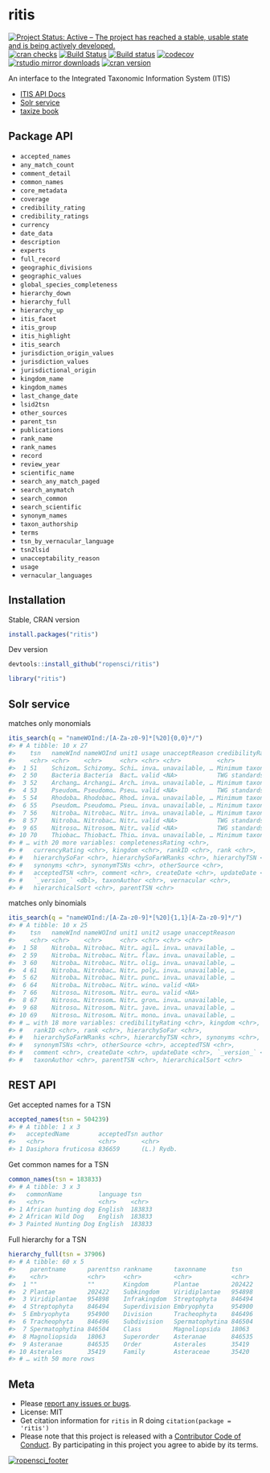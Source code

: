ritis
=====



[![Project Status: Active – The project has reached a stable, usable state and is being actively developed.](http://www.repostatus.org/badges/latest/active.svg)](http://www.repostatus.org/#active)
[![cran checks](https://cranchecks.info/badges/worst/ritis)](https://cranchecks.info/pkgs/ritis)
[![Build Status](https://travis-ci.org/ropensci/ritis.svg?branch=master)](https://travis-ci.org/ropensci/ritis)
[![Build status](https://ci.appveyor.com/api/projects/status/pvrc9muevha00fie/branch/master?svg=true)](https://ci.appveyor.com/project/sckott/ritis/branch/master)
[![codecov](https://codecov.io/gh/ropensci/ritis/branch/master/graph/badge.svg)](https://codecov.io/gh/ropensci/ritis)
[![rstudio mirror downloads](http://cranlogs.r-pkg.org/badges/ritis)](https://github.com/metacran/cranlogs.app)
[![cran version](http://www.r-pkg.org/badges/version/ritis)](https://cran.r-project.org/package=ritis)

An interface to the Integrated Taxonomic Information System (ITIS)

* [ITIS API Docs](https://www.itis.gov/ws_description.html)
* [Solr service](https://www.itis.gov/solr_documentation.html)
* [taxize book](https://ropensci.github.io/taxize-book/)

## Package API

 - `accepted_names`
 - `any_match_count`
 - `comment_detail`
 - `common_names`
 - `core_metadata`
 - `coverage`
 - `credibility_rating`
 - `credibility_ratings`
 - `currency`
 - `date_data`
 - `description`
 - `experts`
 - `full_record`
 - `geographic_divisions`
 - `geographic_values`
 - `global_species_completeness`
 - `hierarchy_down`
 - `hierarchy_full`
 - `hierarchy_up`
 - `itis_facet`
 - `itis_group`
 - `itis_highlight`
 - `itis_search`
 - `jurisdiction_origin_values`
 - `jurisdiction_values`
 - `jurisdictional_origin`
 - `kingdom_name`
 - `kingdom_names`
 - `last_change_date`
 - `lsid2tsn`
 - `other_sources`
 - `parent_tsn`
 - `publications`
 - `rank_name`
 - `rank_names`
 - `record`
 - `review_year`
 - `scientific_name`
 - `search_any_match_paged`
 - `search_anymatch`
 - `search_common`
 - `search_scientific`
 - `synonym_names`
 - `taxon_authorship`
 - `terms`
 - `tsn_by_vernacular_language`
 - `tsn2lsid`
 - `unacceptability_reason`
 - `usage`
 - `vernacular_languages`


## Installation

Stable, CRAN version


```r
install.packages("ritis")
```

Dev version


```r
devtools::install_github("ropensci/ritis")
```


```r
library("ritis")
```

## Solr service

matches only monomials


```r
itis_search(q = "nameWOInd:/[A-Za-z0-9]*[%20]{0,0}*/")
#> # A tibble: 10 x 27
#>    tsn   nameWInd nameWOInd unit1 usage unacceptReason credibilityRati…
#>    <chr> <chr>    <chr>     <chr> <chr> <chr>          <chr>           
#>  1 51    Schizom… Schizomy… Schi… inva… unavailable, … Minimum taxonom…
#>  2 50    Bacteria Bacteria  Bact… valid <NA>           TWG standards m…
#>  3 52    Archang… Archangi… Arch… inva… unavailable, … Minimum taxonom…
#>  4 53    Pseudom… Pseudomo… Pseu… valid <NA>           TWG standards m…
#>  5 54    Rhodoba… Rhodobac… Rhod… inva… unavailable, … Minimum taxonom…
#>  6 55    Pseudom… Pseudomo… Pseu… inva… unavailable, … Minimum taxonom…
#>  7 56    Nitroba… Nitrobac… Nitr… inva… unavailable, … Minimum taxonom…
#>  8 57    Nitroba… Nitrobac… Nitr… valid <NA>           TWG standards m…
#>  9 65    Nitroso… Nitrosom… Nitr… valid <NA>           TWG standards m…
#> 10 70    Thiobac… Thiobact… Thio… inva… unavailable, … Minimum taxonom…
#> # … with 20 more variables: completenessRating <chr>,
#> #   currencyRating <chr>, kingdom <chr>, rankID <chr>, rank <chr>,
#> #   hierarchySoFar <chr>, hierarchySoFarWRanks <chr>, hierarchyTSN <chr>,
#> #   synonyms <chr>, synonymTSNs <chr>, otherSource <chr>,
#> #   acceptedTSN <chr>, comment <chr>, createDate <chr>, updateDate <chr>,
#> #   `_version_` <dbl>, taxonAuthor <chr>, vernacular <chr>,
#> #   hierarchicalSort <chr>, parentTSN <chr>
```

matches only binomials


```r
itis_search(q = "nameWOInd:/[A-Za-z0-9]*[%20]{1,1}[A-Za-z0-9]*/")
#> # A tibble: 10 x 25
#>    tsn   nameWInd nameWOInd unit1 unit2 usage unacceptReason
#>    <chr> <chr>    <chr>     <chr> <chr> <chr> <chr>         
#>  1 58    Nitroba… Nitrobac… Nitr… agil… inva… unavailable, …
#>  2 59    Nitroba… Nitrobac… Nitr… flav… inva… unavailable, …
#>  3 60    Nitroba… Nitrobac… Nitr… olig… inva… unavailable, …
#>  4 61    Nitroba… Nitrobac… Nitr… poly… inva… unavailable, …
#>  5 62    Nitroba… Nitrobac… Nitr… punc… inva… unavailable, …
#>  6 64    Nitroba… Nitrobac… Nitr… wino… valid <NA>          
#>  7 66    Nitroso… Nitrosom… Nitr… euro… valid <NA>          
#>  8 67    Nitroso… Nitrosom… Nitr… gron… inva… unavailable, …
#>  9 68    Nitroso… Nitrosom… Nitr… jave… inva… unavailable, …
#> 10 69    Nitroso… Nitrosom… Nitr… mono… inva… unavailable, …
#> # … with 18 more variables: credibilityRating <chr>, kingdom <chr>,
#> #   rankID <chr>, rank <chr>, hierarchySoFar <chr>,
#> #   hierarchySoFarWRanks <chr>, hierarchyTSN <chr>, synonyms <chr>,
#> #   synonymTSNs <chr>, otherSource <chr>, acceptedTSN <chr>,
#> #   comment <chr>, createDate <chr>, updateDate <chr>, `_version_` <dbl>,
#> #   taxonAuthor <chr>, parentTSN <chr>, hierarchicalSort <chr>
```

## REST API

Get accepted names for a TSN


```r
accepted_names(tsn = 504239)
#> # A tibble: 1 x 3
#>   acceptedName        acceptedTsn author    
#>   <chr>               <chr>       <chr>     
#> 1 Dasiphora fruticosa 836659      (L.) Rydb.
```

Get common names for a TSN


```r
common_names(tsn = 183833)
#> # A tibble: 3 x 3
#>   commonName          language tsn   
#>   <chr>               <chr>    <chr> 
#> 1 African hunting dog English  183833
#> 2 African Wild Dog    English  183833
#> 3 Painted Hunting Dog English  183833
```

Full hierarchy for a TSN


```r
hierarchy_full(tsn = 37906)
#> # A tibble: 60 x 5
#>    parentname      parenttsn rankname      taxonname       tsn   
#>    <chr>           <chr>     <chr>         <chr>           <chr> 
#>  1 ""              ""        Kingdom       Plantae         202422
#>  2 Plantae         202422    Subkingdom    Viridiplantae   954898
#>  3 Viridiplantae   954898    Infrakingdom  Streptophyta    846494
#>  4 Streptophyta    846494    Superdivision Embryophyta     954900
#>  5 Embryophyta     954900    Division      Tracheophyta    846496
#>  6 Tracheophyta    846496    Subdivision   Spermatophytina 846504
#>  7 Spermatophytina 846504    Class         Magnoliopsida   18063 
#>  8 Magnoliopsida   18063     Superorder    Asteranae       846535
#>  9 Asteranae       846535    Order         Asterales       35419 
#> 10 Asterales       35419     Family        Asteraceae      35420 
#> # … with 50 more rows
```

## Meta

* Please [report any issues or bugs](https://github.com/ropensci/ritis/issues).
* License: MIT
* Get citation information for `ritis` in R doing `citation(package = 'ritis')`
* Please note that this project is released with a [Contributor Code of Conduct](CODE_OF_CONDUCT.md). By participating in this project you agree to abide by its terms.

[![ropensci_footer](http://ropensci.org/public_images/github_footer.png)](http://ropensci.org)
